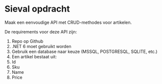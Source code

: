# Sieval opdracht
Maak een eenvoudige API met CRUD-methodes voor artikelen. 

De requirements voor deze API zijn:
1.	Repo op Github
2.	.NET 6 moet gebruikt worden
3.	Gebruik een database naar keuze (MSSQL, POSTGRESQL, SQLITE, etc.)
4.	Een artikel bestaat uit:
1.	Id
2.	Sku
3.	Name
4.	Price 
